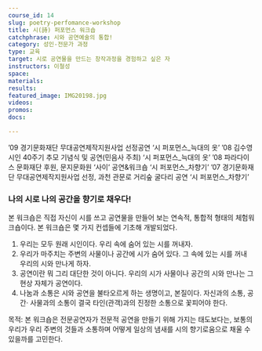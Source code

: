 ```yaml
---
course_id: 14
slug: poetry-perfomance-workshop
title: 시(詩) 퍼포먼스 워크숍
catchphrase: 시와 공연예술의 통합!
category: 성인-전문가 과정
type: 교육
target: 시로 공연물을 만드는 창작과정을 경험하고 싶은 자
instructors: 이철성
space: 
materials: 
results: 
featured_image: IMG20198.jpg
videos:
promos:
docs:

---
```


’09 경기문화재단 무대공연제작지원사업 선정공연 ‘시 퍼포먼스_늑대의 옷’
’08 김수영 시인 40주기 추모 기념식 및 공연(민음사 주최) ‘시 퍼포먼스_늑대의 옷’
’08 파라다이스 문화재단 후원, 문지문화원 ‘사이’ 공연&워크숍 ‘시 퍼포먼스_차향기’
’07 경기문화재단 무대공연제작지원사업 선정, 과천 관문로 거리숲 굴다리 공연 ‘시 퍼포먼스_차향기’


### 나의 시로 나의 공간을 향기로 채우다!

본 워크숍은 직접 자신이 시를 쓰고 공연물을 만들어 보는 연속적, 통합적 형태의 체험워크숍이다.
본 워크숍은 몇 가지 컨셉들에 기초해 개발되었다.

1. 우리는 모두 원래 시인이다. 우리 속에 숨어 있는 시를 꺼내자.
2. 우리가 마주치는 주변의 사물이나 공간에 시가 숨어 있다. 그 속에 있는 시를 꺼내 우리의 시와 만나게 하자.
3. 공연이란 뭐 그리 대단한 것이 아니다. 우리의 시가 사물이나 공간의 시와 만나는 그 현상 자체가 공연이다.
4. 나눔과 소통은 시와 공연을 불타오르게 하는 생명이고, 본질이다. 자신과의 소통, 공간· 사물과의 소통이 결국 타인(관객)과의 진정한 소통으로 꽃피어야 한다.

목적: 
본 워크숍은 전문공연자가 전문적 공연을 만들기 위해 가지는 태도보다는, 보통의 우리가 우리 주변의 것들과 소통하며 어떻게 일상의 냄새를 시의 향기로움으로 채울 수 있을까를 고민한다.
